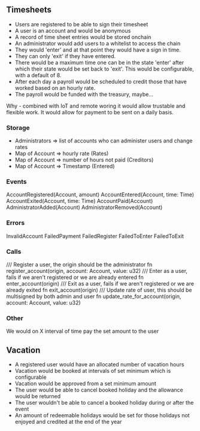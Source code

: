 ## Timesheets

- Users are registered to be able to sign their timesheet
- A user is an account and would be anonymous
- A record of time sheet entries would be stored onchain
- An administrator would add users to a whitelist to access the chain
- They would 'enter' and at that point they would have a sign in time.  
- They can only 'exit' if they have entered.
- There would be a maximum time one can be in the state 'enter' after which their
state would be set back to 'exit'.  This would be configurable, with a default of 8.
- After each day a payroll would be scheduled to credit those that have worked based on an hourly rate.
- The payroll would be funded with the treasury, maybe...

Why - combined with IoT and remote woring it would allow trustable and flexible work.  It would allow for
payment to be sent on a daily basis.

### Storage

- Administrators => list of accounts who can administer users and change rates
- Map of Account => hourly rate (Rates)
- Map of Account => number of hours not paid (Creditors)
- Map of Account => Timestamp (Entered)

### Events

AccountRegistered(Account, amount)
AccountEntered(Account, time: Time)
AccountExited(Account, time: Time)
AccountPaid(Account)
AdministratorAdded(Account)
AdministratorRemoved(Account)

### Errors

InvalidAccount
FailedPayment
FailedRegister
FailedToEnter
FailedToExit

### Calls

/// Register a user, the origin should be the administrator
fn register_account(origin, account: Account, value: u32)
/// Enter as a user, fails if we aren't registered or we are already entered
fn enter_account(origin)
/// Exit as a user, fails if we aren't registered or we are already exited
fn exit_account(origin)
/// Update rate of user, this should be multisigned by both admin and user
fn update_rate_for_account(origin, account: Account, value: u32)

### Other

We would on X interval of time pay the set amount to the user

## Vacation

- A registered user would have an allocated number of vacation hours
- Vacation would be booked at intervals of set minimum which is configurable
- Vacation would be approved from a set minimum amount
- The user would be able to cancel booked holiday and the allowance would be returned
- The user wouldn't be able to cancel a booked holiday during or after the event
- An amount of redeemable holidays would be set for those holidays not enjoyed and credited at the end of the year

